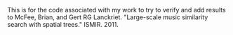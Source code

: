 This is for the code associated with my work to try to verify and add results to McFee, Brian, and Gert RG Lanckriet. "Large-scale music similarity search with spatial trees." ISMIR. 2011.
